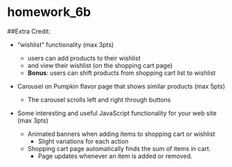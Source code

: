 # homework_6b

##Extra Credit:
* “wishlist” functionality (max 3pts)
  * users can add products to their wishlist 
  * and view their wishlist (on the shopping cart page)
  * __Bonus__: users can shift products from shopping cart list to wishlist
  
* Carousel on Pumpkin flavor page that shows similar products (max 5pts)
  * The carousel scrolls left and right through buttons
  
* Some interesting and useful JavaScript functionality for your web site (max 3pts)
  * Animated banners when adding items to shopping cart or wishlist
    * Slight variations for each action
  * Shopping cart page automatically finds the sum of items in cart.
    * Page updates whenever an item is added or removed.

